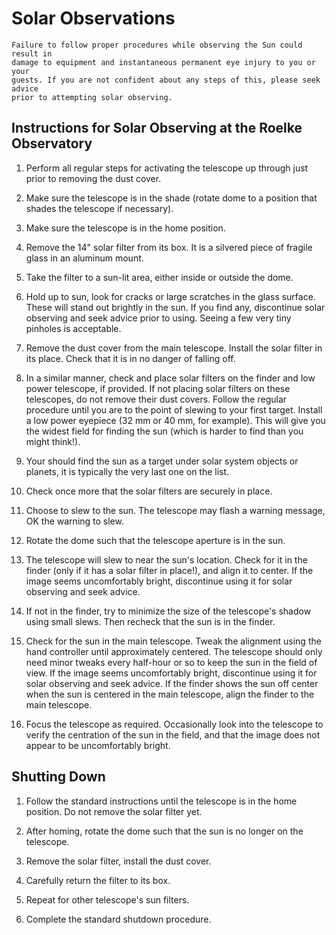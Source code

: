 # Solar Observations

```{warning}
Failure to follow proper procedures while observing the Sun could result in
damage to equipment and instantaneous permanent eye injury to you or your
guests. If you are not confident about any steps of this, please seek advice
prior to attempting solar observing.
```

## Instructions for Solar Observing at the Roelke Observatory

1. Perform all regular steps for activating the telescope up through just prior
   to removing the dust cover.

2. Make sure the telescope is in the shade (rotate dome to a position that
   shades the telescope if necessary).

3. Make sure the telescope is in the home position.

4. Remove the 14" solar filter from its box. It is a silvered piece of fragile
   glass in an aluminum mount.

5. Take the filter to a sun-lit area, either inside or outside the dome.

6. Hold up to sun, look for cracks or large scratches in the glass surface.
   These will stand out brightly in the sun. If you find any, discontinue solar
   observing and seek advice prior to using. Seeing a few very tiny pinholes is
   acceptable.

7. Remove the dust cover from the main telescope. Install the solar filter in
   its place. Check that it is in no danger of falling off.

8. In a similar manner, check and place solar filters on the finder and low
   power telescope, if provided. If not placing solar filters on these
   telescopes, do not remove their dust covers. Follow the regular procedure
   until you are to the point of slewing to your first target. Install a low
   power eyepiece (32 mm or 40 mm, for example). This will give you the widest
   field for finding the sun (which is harder to find than you might think!).

9. Your should find the sun as a target under solar system objects or planets,
   it is typically the very last one on the list.

10. Check once more that the solar filters are securely in place.

11. Choose to slew to the sun. The telescope may flash a warning message, OK the
    warning to slew.

12. Rotate the dome such that the telescope aperture is in the sun.

13. The telescope will slew to near the sun's location. Check for it in the
    finder (only if it has a solar filter in place!), and align it to center. If the
    image seems uncomfortably bright, discontinue using it for solar observing and
    seek advice.

14. If not in the finder, try to minimize the size of the telescope's shadow
    using small slews. Then recheck that the sun is in the finder.

15. Check for the sun in the main telescope. Tweak the alignment using the hand
    controller until approximately centered. The telescope should only need
    minor tweaks every half-hour or so to keep the sun in the field of view. If
    the image seems uncomfortably bright, discontinue using it for solar
    observing and seek advice. If the finder shows the sun off center when the
    sun is centered in the main telescope, align the finder to the main
    telescope.

16. Focus the telescope as required. Occasionally look into the telescope to
    verify the centration of the sun in the field, and that the image does not
    appear to be uncomfortably bright.

## Shutting Down

1. Follow the standard instructions until the telescope is in the home position.
   Do not remove the solar filter yet.

2. After homing, rotate the dome such that the sun is no longer on the telescope.

3. Remove the solar filter, install the dust cover.

4. Carefully return the filter to its box.

5. Repeat for other telescope's sun filters.

6. Complete the standard shutdown procedure.

